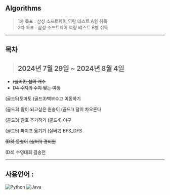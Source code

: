 ## Algorithms
> 1차 목표 : 삼성 소프트웨어 역량 테스트 A형 취득 <br>
> 2차 목표 : 삼성 소프트웨어 역량 테스트 B형 취득
---

## 목차
> <h2>2024년 7월 29일 ~ 2024년 8월 4일</h2>

  - ~~(실버2) 섬의 개수~~
  - ~~D4 수지의 수지 맞는 여행~~

  (골드5)토마토 
  (골드3)벽부수고 이동하기 

  (골드3) 말이 되고싶은 원숭이
  (골드1) 달이 차오른다

  (골드3) 괄호 추가하기
  (골드4) 야구

  (골드5) 파이프 옮기기
  (실버2) BFS_DFS

  ~~(D3) 동철이~~
  ~~(실버1) 경비원~~

(D4) 수영대회 결승전

---

## 사용언어 : 
![Python](https://img.shields.io/badge/python-3670A0?style=for-the-badge&logo=python&logoColor=ffdd54)
![Java](https://img.shields.io/badge/java-%23ED8B00.svg?style=for-the-badge&logo=java&logoColor=white)
